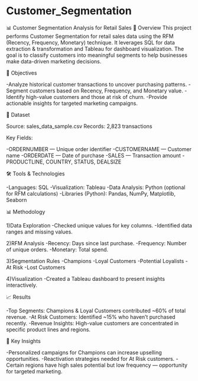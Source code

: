 # Customer_Segmentation
📊 Customer Segmentation Analysis for Retail Sales
📌 Overview
This project performs Customer Segmentation for retail sales data using the RFM (Recency, Frequency, Monetary) technique. It leverages SQL for data extraction & transformation and Tableau for dashboard visualization. The goal is to classify customers into meaningful segments to help businesses make data-driven marketing decisions.

🎯 Objectives

-Analyze historical customer transactions to uncover purchasing patterns.
-Segment customers based on Recency, Frequency, and Monetary value.
-Identify high-value customers and those at risk of churn.
-Provide actionable insights for targeted marketing campaigns.

📂 Dataset

Source: sales_data_sample.csv
Records: 2,823 transactions

Key Fields:

-ORDERNUMBER — Unique order identifier
-CUSTOMERNAME — Customer name
-ORDERDATE — Date of purchase
-SALES — Transaction amount
-PRODUCTLINE, COUNTRY, STATUS, DEALSIZE

🛠️ Tools & Technologies

-Languages: SQL
-Visualization: Tableau
-Data Analysis: Python (optional for RFM calculations)
-Libraries (Python): Pandas, NumPy, Matplotlib, Seaborn

📊 Methodology

1)Data Exploration
-Checked unique values for key columns.
-Identified data ranges and missing values.

2)RFM Analysis
-Recency: Days since last purchase.
-Frequency: Number of unique orders.
-Monetary: Total spend.

3)Segmentation Rules
-Champions
-Loyal Customers
-Potential Loyalists
-At Risk
-Lost Customers

4)Visualization
-Created a Tableau dashboard to present insights interactively.

📈 Results

-Top Segments: Champions & Loyal Customers contributed ~60% of total revenue.
-At Risk Customers: Identified ~15% who haven’t purchased recently.
-Revenue Insights: High-value customers are concentrated in specific product lines and regions.

📌 Key Insights

-Personalized campaigns for Champions can increase upselling opportunities.
-Reactivation strategies needed for At Risk customers.
-Certain regions have high sales potential but low frequency — opportunity for targeted marketing.
